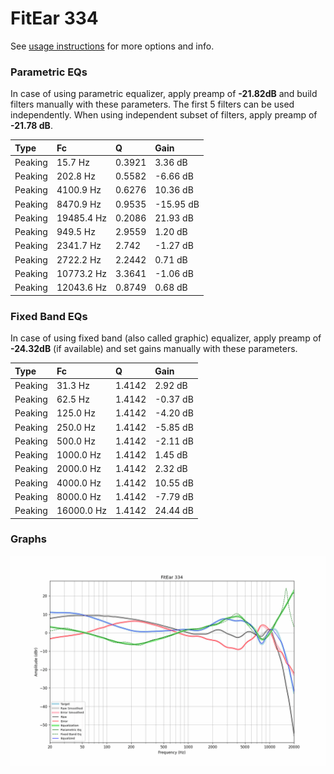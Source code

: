# FitEar 334
See [usage instructions](https://github.com/jaakkopasanen/AutoEq#usage) for more options and info.

### Parametric EQs
In case of using parametric equalizer, apply preamp of **-21.82dB** and build filters manually
with these parameters. The first 5 filters can be used independently.
When using independent subset of filters, apply preamp of **-21.78 dB**.

| Type    | Fc         |      Q | Gain      |
|:--------|:-----------|:-------|:----------|
| Peaking | 15.7 Hz    | 0.3921 | 3.36 dB   |
| Peaking | 202.8 Hz   | 0.5582 | -6.66 dB  |
| Peaking | 4100.9 Hz  | 0.6276 | 10.36 dB  |
| Peaking | 8470.9 Hz  | 0.9535 | -15.95 dB |
| Peaking | 19485.4 Hz | 0.2086 | 21.93 dB  |
| Peaking | 949.5 Hz   | 2.9559 | 1.20 dB   |
| Peaking | 2341.7 Hz  | 2.742  | -1.27 dB  |
| Peaking | 2722.2 Hz  | 2.2442 | 0.71 dB   |
| Peaking | 10773.2 Hz | 3.3641 | -1.06 dB  |
| Peaking | 12043.6 Hz | 0.8749 | 0.68 dB   |

### Fixed Band EQs
In case of using fixed band (also called graphic) equalizer, apply preamp of **-24.32dB**
(if available) and set gains manually with these parameters.

| Type    | Fc         |      Q | Gain     |
|:--------|:-----------|:-------|:---------|
| Peaking | 31.3 Hz    | 1.4142 | 2.92 dB  |
| Peaking | 62.5 Hz    | 1.4142 | -0.37 dB |
| Peaking | 125.0 Hz   | 1.4142 | -4.20 dB |
| Peaking | 250.0 Hz   | 1.4142 | -5.85 dB |
| Peaking | 500.0 Hz   | 1.4142 | -2.11 dB |
| Peaking | 1000.0 Hz  | 1.4142 | 1.45 dB  |
| Peaking | 2000.0 Hz  | 1.4142 | 2.32 dB  |
| Peaking | 4000.0 Hz  | 1.4142 | 10.55 dB |
| Peaking | 8000.0 Hz  | 1.4142 | -7.79 dB |
| Peaking | 16000.0 Hz | 1.4142 | 24.44 dB |

### Graphs
![](./FitEar%20334.png)